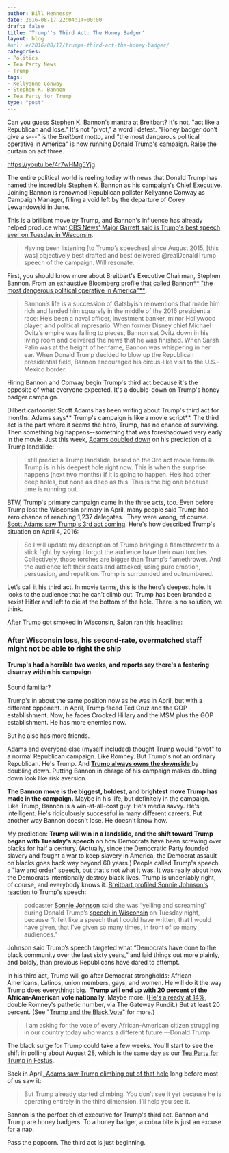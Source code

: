 ```yaml
---
author: Bill Hennessy
date: 2016-08-17 22:04:14+00:00
draft: false
title: 'Trump''s Third Act: The Honey Badger'
layout: blog
#url: e/2016/08/17/trumps-third-act-the-honey-badger/
categories:
- Politics
- Tea Party News
- Trump
tags:
- Kellyanne Conway
- Stephen K. Bannon
- Tea Party for Trump
type: "post"
---
```


Can you guess Stephen K. Bannon's mantra at Breitbart? It's not, "act like a Republican and lose." It's not "pivot," a word I detest. “Honey badger don’t give a s---” is the _Breitbart_ motto, and "the most dangerous political operative in America" is now running Donald Trump's campaign. Raise the curtain on act three.

https://youtu.be/4r7wHMg5Yjg

The entire political world is reeling today with news that Donald Trump has named the incredible Stephen K. Bannon as his campaign's Chief Executive. Joining Bannon is renowned Republican pollster Kellyanne Conway as Campaign Manager, filling a void left by the departure of Corey Lewandowski in June.

This is a brilliant move by Trump, and Bannon's influence has already helped produce what [CBS News' Major Garrett said is Trump's best speech ever on Tuesday in Wisconsin](https://www.breitbart.com/big-government/2016/08/17/donald-trump-move-two-strongest-speeches-campaign/).



> Having been listening [to Trump’s speeches] since August 2015, [this was] objectively best drafted and best delivered @realDonaldTrump speech of the campaign. Will resonate.



First, you should know more about Breitbart's Executive Chairman, Stephen Bannon. From an exhaustive [Bloomberg profile that called Bannon** "the most dangerous political operative in America"**](https://www.bloomberg.com/politics/graphics/2015-steve-bannon/):



> Bannon’s life is a succession of Gatsbyish reinventions that made him rich and landed him squarely in the middle of the 2016 presidential race: He’s been a naval officer, investment banker, minor Hollywood player, and political impresario. When former Disney chief Michael Ovitz’s empire was falling to pieces, Bannon sat Ovitz down in his living room and delivered the news that he was finished. When Sarah Palin was at the height of her fame, Bannon was whispering in her ear. When Donald Trump decided to blow up the Republican presidential field, Bannon encouraged his circus-like visit to the U.S.-Mexico border.



Hiring Bannon and Conway begin Trump's third act because it's the opposite of what everyone expected. It's a double-down on Trump's honey badger campaign.

Dilbert cartoonist Scott Adams has been writing about Trump's third act for months. Adams says** Trump's campaign is like a movie script**. The third act is the part where it seems the hero, Trump, has no chance of surviving. Then something big happens--something that was foreshadowed very early in the movie. Just this week, [Adams doubled down](https://blog.dilbert.com/post/148949796271/polls-and-the-bs-detector) on his prediction of a Trump landslide:



> I still predict a Trump landslide, based on the 3rd act movie formula. Trump is in his deepest hole right now. This is when the surprise happens (next two months) if it is going to happen. He’s had other deep holes, but none as deep as this. This is the big one because time is running out.



BTW, Trump's primary campaign came in the three acts, too. Even before Trump lost the Wisconsin primary in April, many people said Trump had zero chance of reaching 1,237 delegates.  They were wrong, of course. [Scott Adams saw Trump's 3rd act coming](https://blog.dilbert.com/post/142241536401/derailing-the-trump-train). Here's how described Trump's situation on April 4, 2016:



> So I will update my description of Trump bringing a flamethrower to a stick fight by saying I forgot the audience have their own torches. Collectively, those torches are bigger than Trump’s flamethrower. And the audience left their seats and attacked, using pure emotion, persuasion, and repetition. Trump is surrounded and outnumbered.

Let’s call it his third act. In movie terms, this is the hero’s deepest hole. It looks to the audience that he can’t climb out. Trump has been branded a sexist Hitler and left to die at the bottom of the hole. There is no solution, we think.



After Trump got smoked in Wisconsin, Salon ran this headline:



### After Wisconsin loss, his second-rate, overmatched staff might not be able to right the ship





#### Trump's had a horrible two weeks, and reports say there's a festering disarray within his campaign



Sound familiar?

Trump's in about the same position now as he was in April, but with a different opponent. In April, Trump faced Ted Cruz and the GOP establishment. Now, he faces Crooked Hillary and the MSM plus the GOP establishment. He has more enemies now.

But he also has more friends.

Adams and everyone else (myself included) thought Trump would "pivot" to a normal Republican campaign. Like Romney. But Trump's not an ordinary Republican. He's Trump. And [**Trump always owns the downside** ](https://theconservativetreehouse.com/2016/05/01/why-is-donald-trump-so-formidable-perhaps-because-he-owns-the-downside-2/)by doubling down. Putting Bannon in charge of his campaign makes doubling down look like risk aversion.

**The Bannon move is the biggest, boldest, and brightest move Trump has made in the campaign.** Maybe in his life, but definitely in the campaign. Like Trump, Bannon is a win-at-all-cost guy. He's media savvy. He's intelligent. He's ridiculously successful in many different careers. Put another way Bannon doesn't lose. He doesn't know how.

My prediction: **Trump will win in a landslide, and the shift toward Trump began with Tuesday's speech** on how Democrats have been screwing over blacks for half a century. (Actually, since the Democratic Party founded slavery and fought a war to keep slavery in America, the Democrat assault on blacks goes back way beyond 60 years.) People called Trump's speech a "law and order" speech, but that's not what it was. It was really about how the Democrats intentionally destroy black lives. Trump is undeniably right, of course, and everybody knows it. [Breitbart profiled Sonnie Johnson's reaction](https://www.breitbart.com/radio/2016/08/17/sonnie-johnson-trump-speech-laid-democrats-done-black-community-last-sixty-years/) to Trump's speech:



> podcaster [Sonnie Johnson](https://didshesaythat.com/) said she was “yelling and screaming” during Donald Trump’s [speech in Wisconsin](https://www.jsonline.com/story/news/politics/elections/2016/08/16/trump-addresses-milwaukee-unrest/88864016/) on Tuesday night, because “it felt like a speech that I could have written, that I would have given, that I’ve given so many times, in front of so many audiences.”

Johnson said Trump’s speech targeted what “Democrats have done to the black community over the last sixty years,” and laid things out more plainly, and boldly, than previous Republicans have dared to attempt.



In his third act, Trump will go after Democrat strongholds: African-Americans, Latinos, union members, gays, and women. He will do it the way Trump does everything: big.  **Trump will end up with 20 percent of the African-American vote nationally**. Maybe more. ([He's already at 14%](https://www.thegatewaypundit.com/2016/08/dems-crisis-la-times-poll-shows-trump-surging-african-americans/), double Romney's pathetic number, via The Gateway Pundit.) But at least 20 percent. (See "[Trump and the Black Vote](https://www.google.com/search?client=safari&rls=en&q=Trump+and+the+Black+Vote&ie=UTF-8&oe=UTF-8)" for more.)



>  I am asking for the vote of every African-American citizen struggling in our country today who wants a different future.—Donald Trump



The black surge for Trump could take a few weeks. You'll start to see the shift in polling about August 28, which is the same day as our [Tea Party for Trump in Festus](https://hennessysview.com/2016/08/17/jamie-allman-featured-speaker-at-tea-party-for-trump-august-28/).

Back in April,[ Adams saw Trump climbing out of that hole](https://blog.dilbert.com/post/142241536401/derailing-the-trump-train) long before most of us saw it:



> But Trump already started climbing. You don’t see it yet because he is operating entirely in the third dimension. I’ll help you see it.



Bannon is the perfect chief executive for Trump's third act. Bannon and Trump are honey badgers. To a honey badger, a cobra bite is just an excuse for a nap.

Pass the popcorn. The third act is just beginning.
